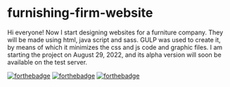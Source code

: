 # furnishing-firm-website


Hi everyone!
Now I start designing websites for a furniture company. They will be made using html, java script and sass. GULP was used to create it, by means of which it minimizes the css and js code and graphic files. I am starting the project on August 29, 2022, and its alpha version will soon be available on the test server.

[![forthebadge](https://forthebadge.com/images/badges/uses-html.svg)](https://forthebadge.com)
[![forthebadge](https://forthebadge.com/images/badges/uses-js.svg)](https://forthebadge.com)
[![forthebadge](https://forthebadge.com/images/badges/uses-css.svg)](https://forthebadge.com)